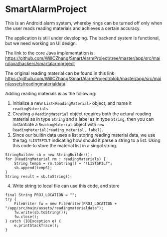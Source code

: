 # SmartAlarmProject

This is an Android alarm system, whereby rings can be turned off only when the user reads reading materials and achieves a certain accuracy.

The application is still under developing. The backend system is functional, but we need working on UI design.

The link to the core Java implementation is:
https://github.com/WillCZhang/SmartAlarmProject/tree/master/app/src/main/java/hackers/smartalarmproject

The original reading material can be found in this link
https://github.com/WillCZhang/SmartAlarmProject/blob/master/app/src/main/assets/readingmaterialdata. 

Adding reading materials is as the following:

1. Initialize a new `List<ReadingMaterial>` object, and name it `readingMaterials`
2. Creating a `ReadingMaterial` object requires both the actural reading material as in type `String` 
and a label as in type `String`, then you can instantiate a `ReadingMaterial` object with `new ReadingMaterial(reading_material, label)`.
3. Since our builtin data uses a list storing reading material data, 
we use the tag `!LISTSPILT` indicating how should it parse a string to a list.
Using this code to store the material list in a singal string.

```
StringBuilder sb = new StringBuilder();
for (ReadingMaterial rm : readingMaterials) {
    String tempS = rm.toString() + "!LISTSPILT";
    sb.append(tempS);
}
String result = sb.toString();
```
4. Write string to local file can use this code, and store 
```
final String PROJ_LOCATION = "";
try {
    FileWriter fw = new FileWriter(PROJ_LOCATION + "/app/src/main/assets/readingmaterialdata");
    fw.write(sb.toString());
    fw.close();
} catch (IOException e) {
    e.printStackTrace();
}
```

